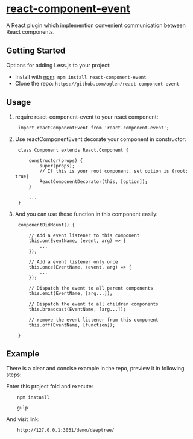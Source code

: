 # [react-component-event](https://github.com/oglen/react-component-event)

A React plugin which implemention convenient communication between React components.

## Getting Started

Options for adding Less.js to your project:

* Install with [npm](https://npmjs.org): `npm install react-component-event`
* Clone the repo: `https://github.com/oglen/react-component-event`

## Usage

1. require react-component-event to your react component:

        import reactComponentEvent from 'react-component-event';

2. Use reactComponentEvent decorate your component in constructor:

        class Component extends React.Component {

            constructor(props) {
                super(props);
                // If this is your root component, set option is {root: true}
                ReactComponentDecorator(this, [option]);
            }

            ...
        }
3. And you can use these function in this component easily:

        componentDidMount() {

            // Add a event listener to this component
            this.on(EventName, (event, arg) => {
                ...
            });

            // Add a event listener only once
            this.once(EventName, (event, arg) => {
                ...
            });

            // Dispatch the event to all parent components
            this.emit(EventName, [arg...]);

            // Dispatch the event to all children components
            this.broadcast(EventName, [arg...]);

            // remove the event listener from this component
            this.off(EventName, [function]);

        }

## Example

There is a clear and concise example in the repo, preview it in following steps:

Enter this project fold and execute:

        npm instasll

        gulp

And visit link:

        http://127.0.0.1:3031/demo/deeptree/